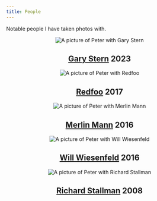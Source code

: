 ```yaml
---
title: People
---
```


Notable people I have taken photos with.

<center>

![A picture of Peter with Gary Stern](/people/garystern.jpeg) 
## [Gary Stern](https://en.wikipedia.org/wiki/Stern_Pinball) 2023 

![A picture of Peter with Redfoo](/people/redfoo.jpeg) 
## [Redfoo](https://en.wikipedia.org/wiki/Redfoo) 2017 

![A picture of Peter with Merlin Mann](/people/merlinmann.jpeg) 
## [Merlin Mann](https://en.wikipedia.org/wiki/Merlin_Mann) 2016 

![A picture of Peter with Will Wiesenfeld](/people/baths.jpeg) 
## [Will Wiesenfeld](https://en.wikipedia.org/wiki/Baths_(musician)) 2016 

![A picture of Peter with Richard Stallman](/people/rms.jpeg) 
## [Richard Stallman](https://en.wikipedia.org/wiki/Richard_stallman) 2008 

</center>

